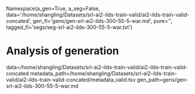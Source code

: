 Namespace(a_gen=True, a_seg=False, data='/home/shangling/Datasets/srl-ai2-ilds-train-valid/ai2-ilds-train-valid-concated', gen_fi='gens/gen-srl-ai2-ilds-300-55-5-war.md', pure='', tagged_fi='segs/seg-srl-ai2-ilds-300-55-5-war.txt')
# Analysis of generation
data=/home/shangling/Datasets/srl-ai2-ilds-train-valid/ai2-ilds-train-valid-concated
metadata_path=/home/shangling/Datasets/srl-ai2-ilds-train-valid/ai2-ilds-train-valid-concated/metadata_valid.tsv
gen_path=gens/gen-srl-ai2-ilds-300-55-5-war.md

